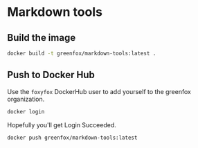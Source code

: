 # Markdown tools

## Build the image

```bash
docker build -t greenfox/markdown-tools:latest .
```

## Push to Docker Hub

Use the `foxyfox` DockerHub user to add yourself to the greenfox organization.

```bash
docker login
```

Hopefully you'll get Login Succeeded.

```bash
docker push greenfox/markdown-tools:latest
```
